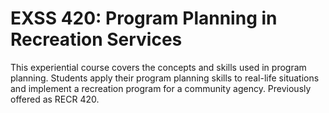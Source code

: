 # EXSS 420: Program Planning in Recreation Services

This experiential course covers the concepts and skills used in program planning. Students apply their program planning skills to real-life situations and implement a recreation program for a community agency. Previously offered as RECR 420.